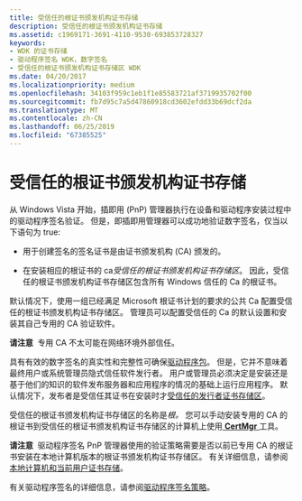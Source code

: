 ```yaml
---
title: 受信任的根证书颁发机构证书存储
description: 受信任的根证书颁发机构证书存储
ms.assetid: c1969171-3691-4110-9530-693853728327
keywords:
- WDK 的证书存储
- 驱动程序签名 WDK，数字签名
- 受信任的根证书颁发机构证书存储区 WDK
ms.date: 04/20/2017
ms.localizationpriority: medium
ms.openlocfilehash: 34103f959c1eb1f1e85583721af3719935702f00
ms.sourcegitcommit: fb7d95c7a5d47860918cd3602efdd33b69dcf2da
ms.translationtype: MT
ms.contentlocale: zh-CN
ms.lasthandoff: 06/25/2019
ms.locfileid: "67385525"
---
```

# <a name="trusted-root-certification-authorities-certificate-store"></a>受信任的根证书颁发机构证书存储


从 Windows Vista 开始，插即用 (PnP) 管理器执行在设备和驱动程序安装过程中的驱动程序签名验证。 但是，即插即用管理器可以成功地验证数字签名，仅当以下语句为 true:

-   用于创建签名的签名证书是由证书颁发机构 (CA) 颁发的。

-   在安装相应的根证书的 ca*受信任的根证书颁发机构证书存储区*。 因此，受信任的根证书颁发机构证书存储区包含所有 Windows 信任的 Ca 的根证书。

默认情况下，使用一组已经满足 Microsoft 根证书计划的要求的公共 Ca 配置受信任的根证书颁发机构证书存储区。 管理员可以配置受信任的 Ca 的默认设置和安装其自己专用的 CA 验证软件。

**请注意**  专用 CA 不太可能在网络环境外部信任。

 

具有有效的数字签名的真实性和完整性可确保[驱动程序包](driver-packages.md)。 但是，它并不意味着最终用户或系统管理员隐式信任软件发行者。 用户或管理员必须决定是安装还是基于他们的知识的软件发布服务器和应用程序的情况的基础上运行应用程序。 默认情况下，发布者是受信任其证书在安装时才[受信任的发行者证书存储区](trusted-publishers-certificate-store.md)。

受信任的根证书颁发机构证书存储区的名称是*根。* 您可以手动安装专用的 CA 的根证书到受信任的根证书颁发机构证书存储区的计算机上使用[ **CertMgr** ](https://docs.microsoft.com/windows-hardware/drivers/devtest/certmgr)工具。

**请注意**  驱动程序签名 PnP 管理器使用的验证策略需要是否以前已专用 CA 的根证书安装在本地计算机版本的根证书颁发机构证书存储区。 有关详细信息，请参阅[本地计算机和当前用户证书存储](local-machine-and-current-user-certificate-stores.md)。



有关驱动程序签名的详细信息，请参阅[驱动程序签名策略](https://docs.microsoft.com/windows-hardware/drivers/install/kernel-mode-code-signing-policy--windows-vista-and-later-)。

 

 







